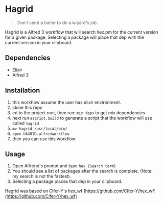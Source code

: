 # Hagrid
> Don't send a butler to do a wizard's job.

Hagrid is a Alfred 3 workflow that will search hex.pm for the current version
for a given package. Selecting a package will place that dep with the current
version in your clipboard.

## Dependencies
* Elixir
* Alfred 3

## Installation
1. this workflow assume the user has elixir environment.
2. clone this repo
3. cd to the project root, then run: `mix deps` to get mix dependencies
4. next run `escript.build` to generate a script that the workflow will use called `hagrid`
4. `mv hagrid /usr/local/bin/`
5. `open HAGRID.alfredworkflow`
6. then you can use this workflow

## Usage
1. Open Alfrend's prompt and type `hex {Search term}`
2. You should see a list of packages after the search is complete. (Note: my
   search is not the fastest).
3. Selecting a package places that dep in your clipboard.

Hagrid was based on Cifer-Y's hex_wf
[https://github.com/Cifer-Y/hex_wf](https://github.com/Cifer-Y/hex_wf)
